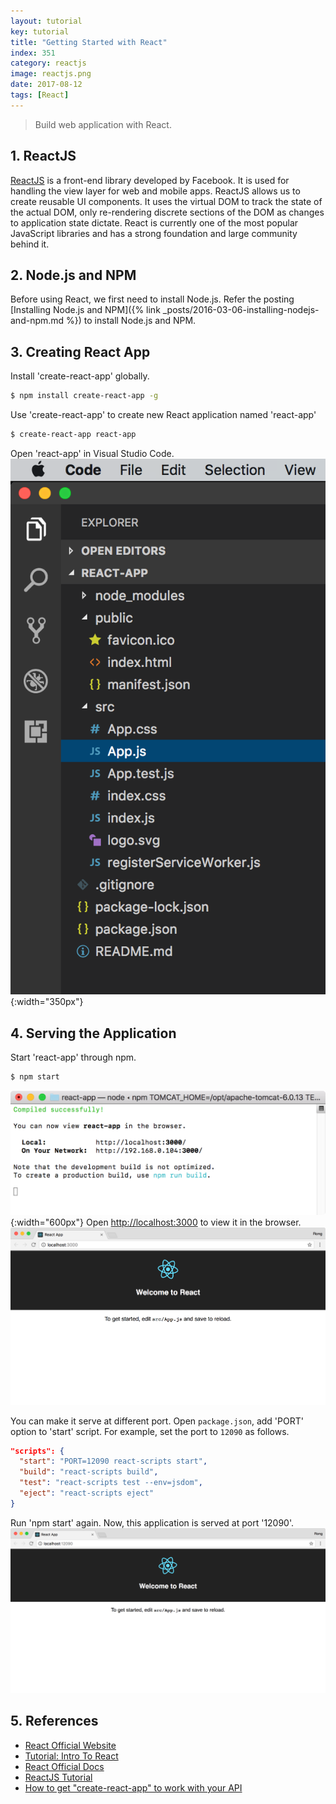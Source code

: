 ```yaml
---
layout: tutorial
key: tutorial
title: "Getting Started with React"
index: 351
category: reactjs
image: reactjs.png
date: 2017-08-12
tags: [React]
---
```


> Build web application with React.

## 1. ReactJS
[ReactJS](https://reactjs.org/) is a front-end library developed by Facebook. It is used for handling the view layer for web and mobile apps. ReactJS allows us to create reusable UI components. It uses the virtual DOM to track the state of the actual DOM, only re-rendering discrete sections of the DOM as changes to application state dictate. React is currently one of the most popular JavaScript libraries and has a strong foundation and large community behind it.

## 2. Node.js and NPM
Before using React, we first need to install Node.js. Refer the posting [Installing Node.js and NPM]({% link _posts/2016-03-06-installing-nodejs-and-npm.md %}) to install Node.js and NPM.

## 3. Creating React App
Install 'create-react-app' globally.
```sh
$ npm install create-react-app -g
```
Use 'create-react-app' to create new React application named 'react-app'
```sh
$ create-react-app react-app
```
Open 'react-app' in Visual Studio Code.
![image](/public/posts/2017-08-12/project.png){:width="350px"}

## 4. Serving the Application
Start 'react-app' through npm.
```sh
$ npm start
```
![image](/public/posts/2017-08-12/npmstart.png){:width="600px"}
Open [http://localhost:3000](http://localhost:3000) to view it in the browser.
![image](/public/posts/2017-08-12/runapp.png)

You can make it serve at different port. Open `package.json`, add 'PORT' option to 'start' script. For example, set the port to `12090` as follows.
```json
"scripts": {
  "start": "PORT=12090 react-scripts start",
  "build": "react-scripts build",
  "test": "react-scripts test --env=jsdom",
  "eject": "react-scripts eject"
}
```
Run 'npm start' again. Now, this application is served at port '12090'.
![image](/public/posts/2017-08-12/changeport.png)  

## 5. References
* [React Official Website](https://reactjs.org/)
* [Tutorial: Intro To React](https://reactjs.org/tutorial/tutorial.html)
* [React Official Docs](https://reactjs.org/docs/hello-world.html)
* [ReactJS Tutorial](https://www.tutorialspoint.com/reactjs/index.htm)
* [How to get "create-react-app" to work with your API](https://www.fullstackreact.com/articles/using-create-react-app-with-a-server/)
